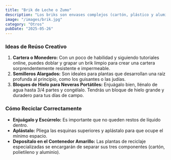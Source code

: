 ```yaml
---
title: "Brik de Leche o Zumo"
description: "Los briks son envases complejos (cartón, plástico y aluminio), pero están diseñados para ser reciclados. ¡Aprende a hacerlo bien!"
image: "/images/brik.jpg"
category: "Otros"
pubDate: "2025-05-26"
---
```


### Ideas de Reúso Creativo

1.  **Cartera o Monedero:** Con un poco de habilidad y siguiendo tutoriales online, puedes doblar y grapar un brik limpio para crear una cartera sorprendentemente resistente e impermeable.
2.  **Semilleros Alargados:** Son ideales para plantas que desarrollan una raíz profunda al principio, como los guisantes o las judías.
3.  **Bloques de Hielo para Neveras Portátiles:** Enjuágalo bien, llénalo de agua hasta 3/4 partes y congélalo. Tendrás un bloque de hielo grande y duradero para tus días de campo.

### Cómo Reciclar Correctamente

-   **Enjuágalo y Escúrrelo:** Es importante que no queden restos de líquido dentro.
-   **Aplástalo:** Pliega las esquinas superiores y aplástalo para que ocupe el mínimo espacio.
-   **Deposítalo en el Contenedor Amarillo:** Las plantas de reciclaje especializadas se encargarán de separar sus tres componentes (cartón, polietileno y aluminio).